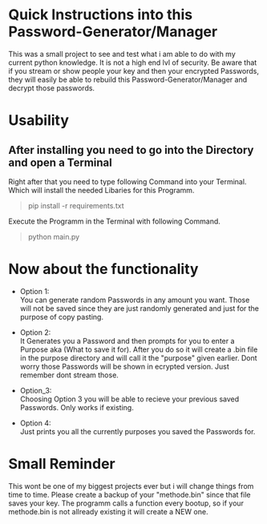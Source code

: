 # Quick Instructions into this Password-Generator/Manager
This was a small project to see and test what i am able to do with my current python knowledge.
It is not a high end lvl of security. Be aware that if you stream or show people your key and then your encrypted Passwords, they will easily be able to rebuild this
Password-Generator/Manager and decrypt those passwords.


# Usability
## After installing you need to go into the Directory and open a Terminal
Right after that you need to type following Command into your Terminal. Which will install the needed Libaries for this Programm.
>pip install -r requirements.txt

Execute the Programm in the Terminal with following Command.
>python main.py


# Now about the functionality
- Option 1:                                                                                                                           
	You can generate random Passwords in any amount you want. Those will not be saved since they are just randomly generated and just for the purpose of copy pasting.

- Option 2:                                                                                                                             
	It Generates you a Password and then prompts for you to enter a Purpose aka (What to save it for). After you do so it will create a .bin file in the purpose directory and will call it the "purpose" given earlier.
	Dont worry those Passwords will be shown in ecrypted version. Just remember dont stream those.

- Option_3:                                                                                                                           
	Choosing Option 3 you will be able to recieve your previous saved Passwords. Only works if existing.

- Option 4:                                                                                                                           
	Just prints you all the currently purposes you saved the Passwords for.



# Small Reminder
This wont be one of my biggest projects ever but i will change things from time to time. Please create a backup of your "methode.bin" since that file saves your key.
The programm calls a function every bootup, so if your methode.bin is not allready existing it will create a NEW one.